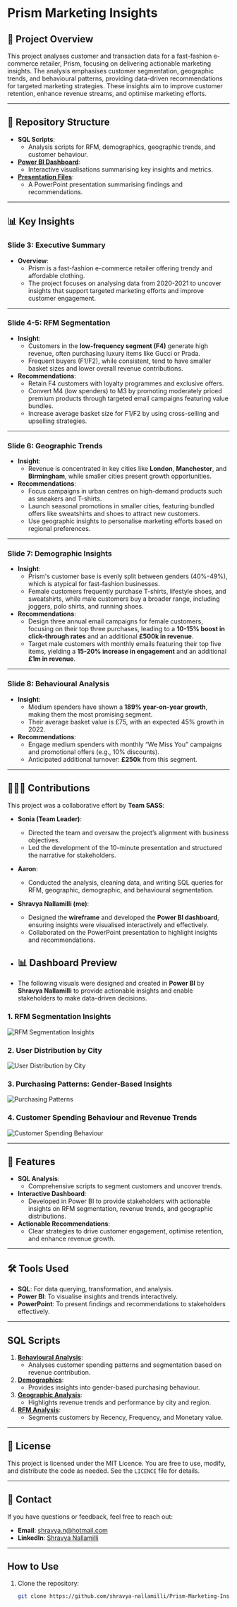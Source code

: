# Prism Marketing Insights

## 📖 Project Overview
This project analyses customer and transaction data for a fast-fashion e-commerce retailer, Prism, focusing on delivering actionable marketing insights. The analysis emphasises customer segmentation, geographic trends, and behavioural patterns, providing data-driven recommendations for targeted marketing strategies. These insights aim to improve customer retention, enhance revenue streams, and optimise marketing efforts.

---

## 📁 Repository Structure

- **SQL Scripts**: 
  - Analysis scripts for RFM, demographics, geographic trends, and customer behaviour.
- **[Power BI Dashboard](https://github.com/shravya-nallamilli/Prism-Marketing-Insights/blob/ddd8799953ba48cf0de44590a0b42f947fa4e24d/Team%20SASS%20dashboard.pbix)**:
  - Interactive visualisations summarising key insights and metrics.
- **[Presentation Files](https://github.com/shravya-nallamilli/Prism-Marketing-Insights/blob/ddd8799953ba48cf0de44590a0b42f947fa4e24d/Prism%20Marketing%20Insights.pdf)**:
  - A PowerPoint presentation summarising findings and recommendations.

---

## 📊 Key Insights

### Slide 3: Executive Summary
- **Overview**: 
  - Prism is a fast-fashion e-commerce retailer offering trendy and affordable clothing.
  - The project focuses on analysing data from 2020-2021 to uncover insights that support targeted marketing efforts and improve customer engagement.

---

### Slide 4-5: RFM Segmentation
- **Insight**: 
  - Customers in the **low-frequency segment (F4)** generate high revenue, often purchasing luxury items like Gucci or Prada.
  - Frequent buyers (F1/F2), while consistent, tend to have smaller basket sizes and lower overall revenue contributions.
- **Recommendations**: 
  - Retain F4 customers with loyalty programmes and exclusive offers.
  - Convert M4 (low spenders) to M3 by promoting moderately priced premium products through targeted email campaigns featuring value bundles.
  - Increase average basket size for F1/F2 by using cross-selling and upselling strategies.

---

### Slide 6: Geographic Trends
- **Insight**: 
  - Revenue is concentrated in key cities like **London**, **Manchester**, and **Birmingham**, while smaller cities present growth opportunities.
- **Recommendations**: 
  - Focus campaigns in urban centres on high-demand products such as sneakers and T-shirts.
  - Launch seasonal promotions in smaller cities, featuring bundled offers like sweatshirts and shoes to attract new customers.
  - Use geographic insights to personalise marketing efforts based on regional preferences.

---

### Slide 7: Demographic Insights
- **Insight**: 
  - Prism's customer base is evenly split between genders (40%-49%), which is atypical for fast-fashion businesses.
  - Female customers frequently purchase T-shirts, lifestyle shoes, and sweatshirts, while male customers buy a broader range, including joggers, polo shirts, and running shoes.
- **Recommendations**: 
  - Design three annual email campaigns for female customers, focusing on their top three purchases, leading to a **10-15% boost in click-through rates** and an additional **£500k in revenue**.
  - Target male customers with monthly emails featuring their top five items, yielding a **15-20% increase in engagement** and an additional **£1m in revenue**.

---

### Slide 8: Behavioural Analysis
- **Insight**: 
  - Medium spenders have shown a **189% year-on-year growth**, making them the most promising segment.
  - Their average basket value is £75, with an expected 45% growth in 2022.
- **Recommendations**: 
  - Engage medium spenders with monthly “We Miss You” campaigns and promotional offers (e.g., 10% discounts).
  - Anticipated additional turnover: **£250k** from this segment.

---

## 🧑‍🤝‍🧑 Contributions

This project was a collaborative effort by **Team SASS**:
- **Sonia (Team Leader)**: 
  - Directed the team and oversaw the project’s alignment with business objectives.
  - Led the development of the 10-minute presentation and structured the narrative for stakeholders.
- **Aaron**: 
  - Conducted the analysis, cleaning data, and writing SQL queries for RFM, geographic, demographic, and behavioural segmentation.
- **Shravya Nallamilli (me)**: 
  - Designed the **wireframe** and developed the **Power BI dashboard**, ensuring insights were visualised interactively and effectively.
  - Collaborated on the PowerPoint presentation to highlight insights and recommendations.
 
- ## 📊 Dashboard Preview

- The following visuals were designed and created in **Power BI** by **Shravya Nallamilli** to provide actionable insights and enable stakeholders to make data-driven decisions.

### 1. **RFM Segmentation Insights**
![RFM Segmentation Insights](https://github.com/shravya-nallamilli/Prism-Marketing-Insights/blob/main/RFM_Segmentation_Insights.png)

### 2. **User Distribution by City**
![User Distribution by City](https://github.com/shravya-nallamilli/Prism-Marketing-Insights/blob/main/User_Distribution_by_City.png)

### 3. **Purchasing Patterns: Gender-Based Insights**
![Purchasing Patterns](https://github.com/shravya-nallamilli/Prism-Marketing-Insights/blob/main/Purchasing_Patterns.png)

### 4. **Customer Spending Behaviour and Revenue Trends**
![Customer Spending Behaviour](https://github.com/shravya-nallamilli/Prism-Marketing-Insights/blob/main/Customer_Spending_Behaviour.png)


---

## 🚀 Features

- **SQL Analysis**:
  - Comprehensive scripts to segment customers and uncover trends.
- **Interactive Dashboard**:
  - Developed in Power BI to provide stakeholders with actionable insights on RFM segmentation, revenue trends, and geographic distributions.
- **Actionable Recommendations**:
  - Clear strategies to drive customer engagement, optimise retention, and enhance revenue growth.

---

## 🛠 Tools Used

- **SQL**: For data querying, transformation, and analysis.
- **Power BI**: To visualise insights and trends interactively.
- **PowerPoint**: To present findings and recommendations to stakeholders effectively.

---

## SQL Scripts

1. **[Behavioural Analysis](https://github.com/shravya-nallamilli/Prism-Marketing-Insights/blob/27267ee82e8a6f7f58542c5c1c6fb3ff77426d9d/behavioural_analysis.sql)**:
   - Analyses customer spending patterns and segmentation based on revenue contribution.
2. **[Demographics](https://github.com/shravya-nallamilli/Prism-Marketing-Insights/blob/27267ee82e8a6f7f58542c5c1c6fb3ff77426d9d/demographics_analysis.sql)**:
   - Provides insights into gender-based purchasing behaviour.
3. **[Geographic Analysis](https://github.com/shravya-nallamilli/Prism-Marketing-Insights/blob/27267ee82e8a6f7f58542c5c1c6fb3ff77426d9d/geographic_analysis.sql)**:
   - Highlights revenue trends and performance by city and region.
4. **[RFM Analysis](https://github.com/shravya-nallamilli/Prism-Marketing-Insights/blob/27267ee82e8a6f7f58542c5c1c6fb3ff77426d9d/rfm_analysis_complete.sql)**:
   - Segments customers by Recency, Frequency, and Monetary value.

---

## 📝 License

This project is licensed under the MIT Licence. You are free to use, modify, and distribute the code as needed. See the `LICENCE` file for details.

---

## 📧 Contact

If you have questions or feedback, feel free to reach out:
- **Email**: shravya.n@hotmail.com
- **LinkedIn**: [Shravya Nallamilli](https://www.linkedin.com/in/shravya-nallamilli)

---

## How to Use

1. Clone the repository:
   ```bash
   git clone https://github.com/shravya-nallamilli/Prism-Marketing-Insights.git
